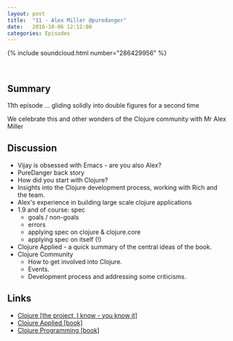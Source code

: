 ```yaml
---
layout: post
title:  "11 - Alex Miller @puredanger"
date:   2016-10-06 12:12:00
categories: Episodes
---
```


{% include soundcloud.html number="286429956" %}

<br>

## Summary

11th episode … gliding solidly into double figures for a second time

We celebrate this and other wonders of the Clojure community with Mr Alex Miller

## Discussion
- Vijay is obsessed with Emacs - are you also Alex?
- PureDanger back story
- How did you start with Clojure?
- Insights into the Clojure development process, working with Rich and the team.
- Alex's experience in building large scale clojure applications
- 1.9 and of course: spec
    - goals / non-goals
    - errors
    - applying spec on clojure & clojure.core
    - applying spec on itself (!)
- Clojure Applied - a quick summary of the central ideas of the book.
- Clojure Community
    - How to get involved into Clojure.
    - Events.
    - Development process and addressing some criticisms.

## Links

- <a href="http://clojure.org" target="_blank">Clojure [the project, I know - you know it]</a>
- <a href="https://pragprog.com/book/vmclojeco/clojure-applied" target="_blank">Clojure Applied [book]</a>
- <a href="https://pragprog.com/book/shcloj2/programming-clojure" target="_blank">Clojure Programming [book]</a>

